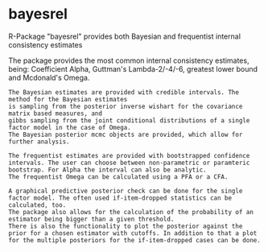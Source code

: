 # bayesrel
R-Package "bayesrel" provides both Bayesian and frequentist internal consistency estimates

The package provides the most common internal consistency estimates, being: 
    Coefficient Alpha, Guttman's Lambda-2/-4/-6, greatest lower bound and Mcdonald's Omega. 
    
    The Bayesian estimates are provided with credible intervals. The method for the Bayesian estimates 
    is sampling from the posterior inverse wishart for the covariance matrix based measures, and 
    gibbs sampling from the joint conditional distributions of a single factor model in the case of Omega.
    The Bayesian posterior mcmc objects are provided, which allow for further analysis.
    
    The frequentist estimates are provided with bootstrapped confidence intervals. The user can choose between non-parametric or paramteric bootstrap. For Alpha the interval can also be analytic. 
    The frequentist Omega can be calculated using a PFA or a CFA. 
    
    A graphical predictive posterior check can be done for the single factor model. The often used if-item-dropped statistics can be calculated, too. 
    The package also allows for the calculation of the probability of an estimator being bigger than a given threshold.
    There is also the functionality to plot the posterior against the prior for a chosen estimator with cutoffs. In addition to that a plot for the multiple posteriors for the if-item-dropped cases can be done.
    
   
